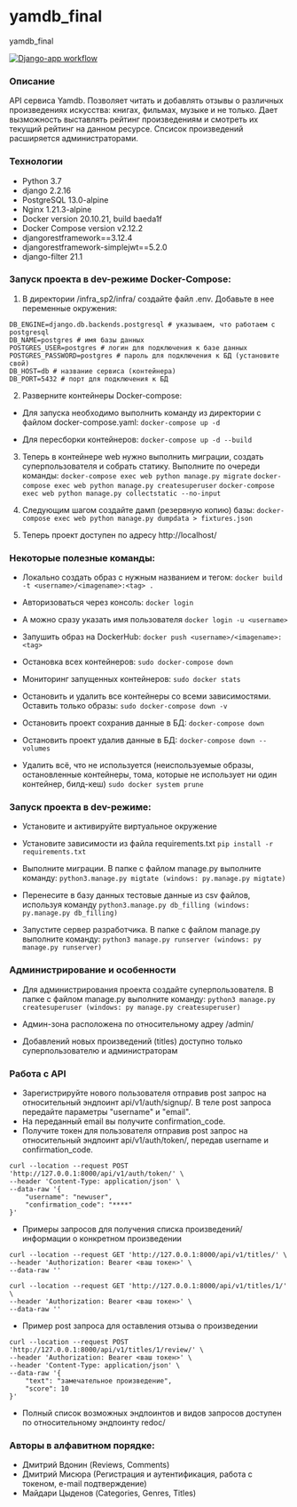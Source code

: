 # yamdb_final
yamdb_final


[![Django-app workflow](https://github.com/MaidariTs/yamdb_final/actions/workflows/yamdb_workflow.yml/badge.svg)](https://github.com/MaidariTs/yamdb_final/actions/workflows/yamdb_workflow.yml)


### Описание
API сервиса Yamdb. Позволяет читать и добавлять отзывы о различных произведениях искусства: книгах, фильмах, музыке и не только.
Дает вызможность выставлять рейтинг произведениям и смотреть их текущий рейтинг на данном ресурсе.
Спсисок произведений расширяется администраторами.

### Технологии
- Python 3.7
- django 2.2.16
- PostgreSQL 13.0-alpine
- Nginx 1.21.3-alpine
- Docker version 20.10.21, build baeda1f
- Docker Compose version v2.12.2
- djangorestframework==3.12.4
- djangorestframework-simplejwt==5.2.0
- django-filter 21.1


### Запуск проекта в dev-режиме Docker-Compose:
1. В директории /infra_sp2/infra/ создайте файл .env. Добавьте в нее переменные окружения:
```
DB_ENGINE=django.db.backends.postgresql # указываем, что работаем с postgresql
DB_NAME=postgres # имя базы данных
POSTGRES_USER=postgres # логин для подключения к базе данных
POSTGRES_PASSWORD=postgres # пароль для подключения к БД (установите свой)
DB_HOST=db # название сервиса (контейнера)
DB_PORT=5432 # порт для подключения к БД
```
2. Разверните контейнеры Docker-compose:

- Для запуска необходимо выполнить команду из директории с файлом docker-compose.yaml:
``` docker-compose up -d ```

- Для пересборки контейнеров:
``` docker-compose up -d --build ```

3. Теперь в контейнере web нужно выполнить миграции, создать суперпользователя и собрать статику.
Выполните по очереди команды:
``` docker-compose exec web python manage.py migrate ```
``` docker-compose exec web python manage.py createsuperuser ```
``` docker-compose exec web python manage.py collectstatic --no-input ```

4. Следующим шагом создайте дамп (резервную копию) базы:
``` docker-compose exec web python manage.py dumpdata > fixtures.json ```

5. Теперь проект доступен по адресу http://localhost/


### Некоторые полезные команды:
- Локально создать образ с нужным названием и тегом:
``` docker build -t <username>/<imagename>:<tag> . ```

- Авторизоваться через консоль:
``` docker login ```

- А можно сразу указать имя пользователя
``` docker login -u <username> ```

- Запушить образ на DockerHub:
``` docker push <username>/<imagename>:<tag> ```

- Остановка всех контейнеров:
``` sudo docker-compose down ```

- Мониторинг запущенных контейнеров:
``` sudo docker stats ```

- Остановить и удалить все контейнеры со всеми зависимостями. Оставить только образы:
``` sudo docker-compose down -v ```

- Остановить проект сохранив данные в БД:
``` docker-compose down ```

- Остановить проект удалив данные в БД:
``` docker-compose down --volumes ```

- Удалить всё, что не используется (неиспользуемые образы, остановленные контейнеры, тома, которые не использует ни один контейнер, билд-кеш)
``` sudo docker system prune ```



### Запуск проекта в dev-режиме:
- Установите и активируйте виртуальное окружение
- Установите зависимости из файла requirements.txt
``` pip install -r requirements.txt ```

- Выполните миграции. В папке с файлом manage.py выполните команду:
``` python3.manage.py migtate (windows: py.manage.py migtate) ```

- Перенесите в базу данных тестовые данные из csv файлов, используя команду
``` python3.manage.py db_filling (windows: py.manage.py db_filling) ```

- Запустите сервер разработчика. В папке с файлом manage.py выполните команду:
``` python3 manage.py runserver (windows: py manage.py runserver) ```


### Администрирование и особенности
- Для администрирования проекта создайте суперпользователя. В папке с файлом manage.py выполните команду:
``` python3 manage.py createsuperuser (windows: py manage.py createsuperuser) ```

- Админ-зона расположена по относительному адреу /admin/
- Добавлений новых произведений (titles) доступно только суперпользователю и администраторам


### Работа с API
- Зарегистрируйте нового пользователя отправив post запрос на относительный эндпоинт api/v1/auth/signup/. В теле post запроса передайте параметры "username" и "email".
- На переданный email вы получите confirmation_code.
- Получите токен для пользователя отправив post запрос на относительный эндпоинт api/v1/auth/token/, передав username и confirmation_code.
```
curl --location --request POST 'http://127.0.0.1:8000/api/v1/auth/token/' \
--header 'Content-Type: application/json' \
--data-raw '{
    "username": "newuser",
    "confirmation_code": "****"
}'
```
- Примеры запросов для получения списка произведений/информации о конкретном произведении
```
curl --location --request GET 'http://127.0.0.1:8000/api/v1/titles/' \
--header 'Authorization: Bearer <ваш токен>' \
--data-raw ''
```
```
curl --location --request GET 'http://127.0.0.1:8000/api/v1/titles/1/' \
--header 'Authorization: Bearer <ваш токен>' \
--data-raw ''
```
- Пример post запроса для оставления отзыва о произведении
```
curl --location --request POST 'http://127.0.0.1:8000/api/v1/titles/1/review/' \
--header 'Authorization: Bearer <ваш токен>' \
--header 'Content-Type: application/json' \
--data-raw '{
    "text": "замечательное произведение",
    "score": 10
}'
```
- Полный список возможных эндпоинтов и видов запросов доступен по относительному эндпоинту redoc/

### Авторы в алфавитном порядке:
- Дмитрий Вдонин (Reviews, Comments)
- Дмитрий Мисюра (Регистрация и аутентификация, работа с токеном, e-mail подтверждение)
- Майдари Цыденов (Categories, Genres, Titles)
